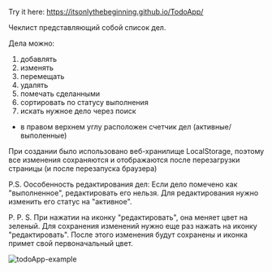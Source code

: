 Try it here: https://itsonlythebeginning.github.io/TodoApp/

Чеклист представляющий собой список дел. 

Дела можно: 
1) добавлять
2) изменять
3) перемещать
4) удалять 
5) помечать сделанными
6) сортировать по статусу выполнения
7) искать нужное дело через поиск

+ в правом верхнем углу расположен счетчик дел (активные/выполенные)

При создании было использовано веб-хранилище LocalStorage, поэтому все изменения сохраняются и отображаются после перезагрузки страницы
(и после перезапуска браузера)


P.S. Оособенность редактирования дел:
Если дело помечено как "выполненное", редактировать его нельзя. 
Для редактирования нужно изменить его статус на "активное".


P. P. S. При нажатии на иконку "редактировать", она меняет цвет на зеленый.
Для сохранения изменений нужно еще раз нажать на иконку "редактировать".
После этого изменения будут сохранены и иконка примет свой первоначальный цвет.

![todoApp-example](https://github.com/itsonlythebeginning/TodoApp/assets/107440223/d5a189b8-ca45-4fa4-a558-cc1bd85ca324)
